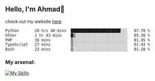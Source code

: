 
## Hello, I'm Ahmad👋

check out my website [here](https://ahmadalwi.com/)

<!--START_SECTION:waka-->

```txt
Python       28 hrs 40 mins  ██████████████████████░░░   87.70 %
Other        1 hr 43 mins    █▒░░░░░░░░░░░░░░░░░░░░░░░   05.30 %
PHP          38 mins         ▒░░░░░░░░░░░░░░░░░░░░░░░░   01.95 %
TypeScript   27 mins         ▒░░░░░░░░░░░░░░░░░░░░░░░░   01.42 %
Bash         23 mins         ▒░░░░░░░░░░░░░░░░░░░░░░░░   01.20 %
```

<!--END_SECTION:waka-->

### My arsenal:

[![My Skills](https://skillicons.dev/icons?i=js,ts,py,go,react,nextjs,svelte,nodejs,django,tailwind,html,css,sass,firebase,mongodb,postgres,mysql,redis,git,github,docker,vscode,figma,godot)](https://skillicons.dev)
